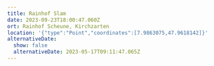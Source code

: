 ```yaml
---
title: Rainhof Slam
date: 2023-09-23T18:00:47.060Z
ort: Rainhof Scheune, Kirchzarten
location: '{"type":"Point","coordinates":[7.9863075,47.9618142]}'
alternativeDate:
  show: false
  alternativeDate: 2023-05-17T09:11:47.065Z
---
```

